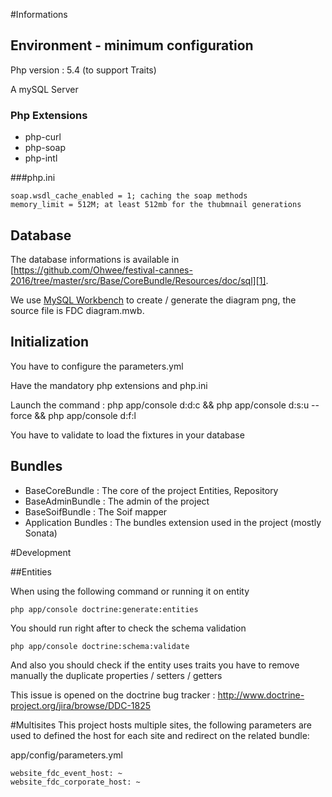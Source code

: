 #Informations

## Environment - minimum configuration

Php version : 5.4 (to support Traits)

A mySQL Server

### Php Extensions 
- php-curl 
- php-soap
- php-intl

###php.ini
```
soap.wsdl_cache_enabled = 1; caching the soap methods
memory_limit = 512M; at least 512mb for the thubmnail generations
```

## Database

The database informations is available in [https://github.com/Ohwee/festival-cannes-2016/tree/master/src/Base/CoreBundle/Resources/doc/sql][1].

We use [MySQL Workbench][3] to create / generate the diagram png, the source file is FDC diagram.mwb.

[1]: https://github.com/Ohwee/festival-cannes-2016/tree/master/src/Base/CoreBundle/Resources/doc/sql
[2]: https://github.com/Ohwee/festival-cannes-2016/tree/master/src/Base/CoreBundle/Resources/doc/sqlBase%20diagram.mwb
[3]: https://www.mysql.fr/products/workbench/

## Initialization

You have to configure the parameters.yml

Have the mandatory php extensions and php.ini

Launch the command : php app/console d:d:c && php app/console d:s:u --force && php app/console d:f:l

You have to validate to load the fixtures in your database

## Bundles

- BaseCoreBundle : The core of the project Entities, Repository
- BaseAdminBundle : The admin of the project
- BaseSoifBundle : The Soif mapper
- Application Bundles : The bundles extension used in the project (mostly Sonata)

#Development

##Entities

When using the following command or running it on entity

```
php app/console doctrine:generate:entities
```

You should run right after to check the schema validation

```
php app/console doctrine:schema:validate
```

And also you should check if the entity uses traits you have to remove manually the duplicate properties / setters / getters

This issue is opened on the doctrine bug tracker : http://www.doctrine-project.org/jira/browse/DDC-1825


#Multisites
This project hosts multiple sites, the following parameters are used to defined the host for each site and redirect on the related bundle:

app/config/parameters.yml

    website_fdc_event_host: ~
    website_fdc_corporate_host: ~
